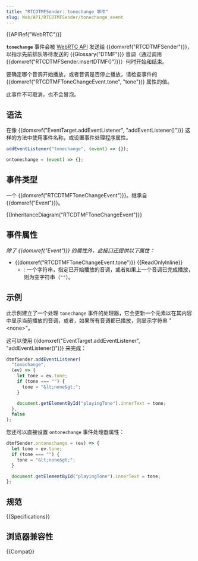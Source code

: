 ```yaml
---
title: "RTCDTMFSender: tonechange 事件"
slug: Web/API/RTCDTMFSender/tonechange_event 
---
```


{{APIRef("WebRTC")}}

**`tonechange`** 事件会被 [WebRTC API](/zh-CN/docs/Web/API/WebRTC_API) 发送给 {{domxref("RTCDTMFSender")}}，以指示先前排队等待发送的 {{Glossary("DTMF")}} 音调（通过调用 {{domxref("RTCDTMFSender.insertDTMF()")}}）何时开始和结束。

要确定哪个音调开始播放，或者音调是否停止播放，请检查事件的 {{domxref("RTCDTMFToneChangeEvent.tone", "tone")}} 属性的值。

此事件不可取消，也不会冒泡。

## 语法

在像 {{domxref("EventTarget.addEventListener", "addEventListener()")}} 这样的方法中使用事件名称，或设置事件处理程序属性。

```js
addEventListener("tonechange", (event) => {});

ontonechange = (event) => {};
```

## 事件类型

一个 {{domxref("RTCDTMFToneChangeEvent")}}。继承自 {{domxref("Event")}}。

{{InheritanceDiagram("RTCDTMFToneChangeEvent")}}

## 事件属性

_除了 {{domxref("Event")}} 的属性外，此接口还提供以下属性：_

- {{domxref("RTCDTMFToneChangeEvent.tone")}} {{ReadOnlyInline}}
  - : 一个字符串，指定已开始播放的音调，或者如果上一个音调已完成播放，则为空字符串（`""`）。

## 示例

此示例建立了一个处理 `tonechange` 事件的处理器，它会更新一个元素以在其内容中显示当前播放的音调，或者，如果所有音调都已播放，则显示字符串 "\<none>"。

这可以使用 {{domxref("EventTarget.addEventListener", "addEventListener()")}} 来完成：

```js
dtmfSender.addEventListener(
  "tonechange",
  (ev) => {
    let tone = ev.tone;
    if (tone === "") {
      tone = "&lt;none&gt;";
    }

    document.getElementById("playingTone").innerText = tone;
  },
  false
);
```

您还可以直接设置 `ontonechange` 事件处理器属性：

```js
dtmfSender.ontonechange = (ev) => {
  let tone = ev.tone;
  if (tone === "") {
    tone = "&lt;none&gt;";
  }

  document.getElementById("playingTone").innerText = tone;
};
```

## 规范

{{Specifications}}

## 浏览器兼容性

{{Compat}}
